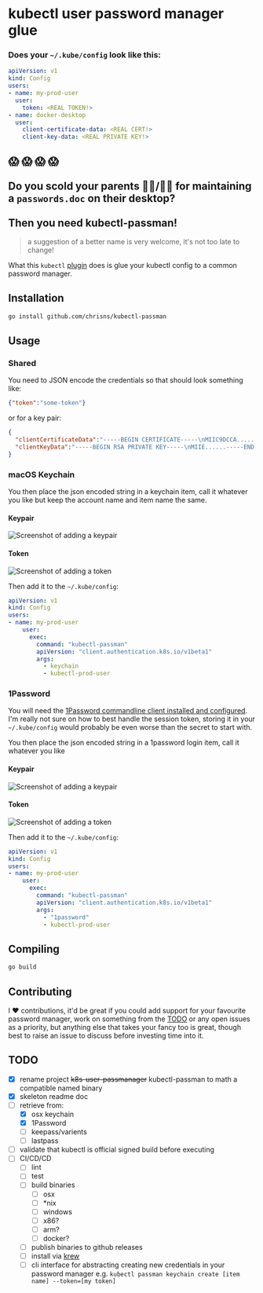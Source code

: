 # kubectl user password manager glue

### Does your `~/.kube/config` look like this:

```yaml
apiVersion: v1
kind: Config
users:
- name: my-prod-user
  user:
    token: <REAL TOKEN!>
- name: docker-desktop
  user:
    client-certificate-data: <REAL CERT!>
    client-key-data: <REAL PRIVATE KEY!>
```

## :scream: :scream: :scream: :scream:<br/><br/>Do you scold your parents :man_teacher:/:woman_teacher: for maintaining a `passwords.doc` on their desktop? <br/><br/> Then you need kubectl-passman!

> a suggestion of a better name is very welcome, it's not too late to change!

What this `kubectl` [plugin](https://kubernetes.io/docs/reference/access-authn-authz/authentication/#client-go-credential-plugins) does is glue your kubectl config to a common password manager.

## Installation

```bash
go install github.com/chrisns/kubectl-passman
```

## Usage

### Shared 

You need to JSON encode the credentials so that should look something like:

```json
{"token":"some-token"}
```

or for a key pair:

```json
{
  "clientCertificateData":"-----BEGIN CERTIFICATE-----\nMIIC9DCCA.......-----END CERTIFICATE-----",
  "clientKeyData":"-----BEGIN RSA PRIVATE KEY-----\nMIIE......-----END RSA PRIVATE KEY-----"
}
```

### macOS Keychain

You then place the json encoded string in a keychain item, call it whatever you like but keep the account name and item name the same.

#### Keypair

![Screenshot of adding a keypair](resources/osxkeychain-keypair.png)

#### Token

![Screenshot of adding a token](resources/osxkeychain-token.png)

Then add it to the `~/.kube/config`:

```yaml
apiVersion: v1
kind: Config
users:
- name: my-prod-user
    user:
      exec:
        command: "kubectl-passman"
        apiVersion: "client.authentication.k8s.io/v1beta1"
        args:
          - keychain
          - kubectl-prod-user
```

### 1Password

You will need the [1Password commandline client installed and configured](https://1password.com/downloads/command-line/). I'm really not sure on how to best handle the session token, storing it in your `~/.kube/config` would probably be even worse than the secret to start with.

You then place the json encoded string in a 1password login item, call it whatever you like

#### Keypair

![Screenshot of adding a keypair](resources/1password-keypair.png)

#### Token

![Screenshot of adding a token](resources/1password-token.png)

Then add it to the `~/.kube/config`:

```yaml
apiVersion: v1
kind: Config
users:
- name: my-prod-user
    user:
      exec:
        command: "kubectl-passman"
        apiVersion: "client.authentication.k8s.io/v1beta1"
        args:
          - "1password"
          - kubectl-prod-user
```

## Compiling

``` bash
go build
```

## Contributing

I :heart: contributions, it'd be great if you could add support for your favourite password manager, work on something from the [TODO](#TODO) or any open issues as a priority, but anything else that takes your fancy too is great, though best to raise an issue to discuss before investing time into it.

## TODO

- [x] rename project ~~k8s-user-passmanager~~ kubectl-passman to math a compatible named binary
- [x] skeleton readme doc
- [ ] retrieve from:
  - [x] osx keychain
  - [x] 1Password
  - [ ] keepass/varients
  - [ ] lastpass
- [ ] validate that kubectl is official signed build before executing
- [ ] CI/CD/CD
  - [ ] lint
  - [ ] test
  - [ ] build binaries
    - [ ] osx
    - [ ] *nix
    - [ ] windows
    - [ ] x86?
    - [ ] arm?
    - [ ] docker?
  - [ ] publish binaries to github releases
  - [ ] install via [krew](https://github.com/kubernetes-sigs/krew/blob/master/docs/DEVELOPER_GUIDE.md)
  - [ ] cli interface for abstracting creating new credentials in your password manager e.g. `kubectl passman keychain create [item name] --token=[my token]`
